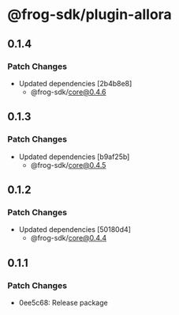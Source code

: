 # @frog-sdk/plugin-allora

## 0.1.4

### Patch Changes

- Updated dependencies [2b4b8e8]
  - @frog-sdk/core@0.4.6

## 0.1.3

### Patch Changes

- Updated dependencies [b9af25b]
  - @frog-sdk/core@0.4.5

## 0.1.2

### Patch Changes

- Updated dependencies [50180d4]
  - @frog-sdk/core@0.4.4

## 0.1.1

### Patch Changes

- 0ee5c68: Release package
